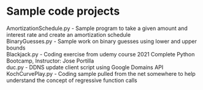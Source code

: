 # Sample code projects

AmortizationSchedule.py - Sample program to take a given amount and interest rate and create an amortization schedule  
BinaryGuesses.py        - Sample work on binary guesses using lower and upper bounds  
Blackjack.py            - Coding exercise from udemy course 2021 Complete Python Bootcamp, Instructor: Jose Portilla  
duc.py                  - DDNS update client script using Google Domains API  
KochCurvePlay.py        - Coding sample pulled from the net somewhere to help understand the concept of regressive function calls  
